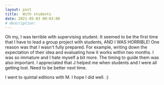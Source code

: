 ```yaml
---
layout: post
title:  With students
date: 2021-05-03 00:03:00
# description: 
---
```


Oh my, I was terrible with supervising student. It seemed to be the first time that I have to lead a group project with students, AND I WAS HORRIBLE! One reason was that I wasn't fully prepared. For example, writing down the expectation of their idea and evaluating how it works within two months. I was so immature and I hate myself a bit more. The timing to guide them was also important. I appreciated that J helped me when students and I were all getting lost. Need to be better next time.

I went to quintal editions with M. I hope I did well. :)
